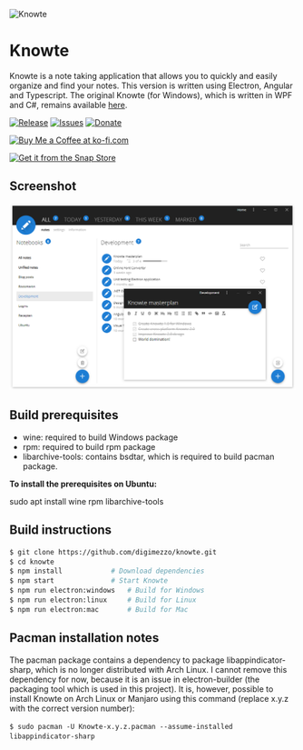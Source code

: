 ![Knowte](Knowte-logo.full.png)

# Knowte

Knowte is a note taking application that allows you to quickly and easily organize and find your notes. This version is written using Electron, Angular and Typescript. The original Knowte (for Windows), which is written in WPF and C#, remains available <a href="https://github.com/digimezzo/knowte-windows">here</a>.

[![Release](https://img.shields.io/github/release/digimezzo/Knowte.svg?style=flat-square&include_prereleases)](https://github.com/digimezzo/knowte/releases/latest)
[![Issues](https://img.shields.io/github/issues/digimezzo/Knowte.svg?style=flat-square)](https://github.com/digimezzo/knowte/issues)
[![Donate](https://img.shields.io/badge/Donate-PayPal-green.svg)](https://www.paypal.com/cgi-bin/webscr?cmd=_s-xclick&hosted_button_id=MQALEWTEZ7HX8)

<a href='https://ko-fi.com/S6S11K63U' target='_blank'><img height='36' style='border:0px;height:36px;' src='https://az743702.vo.msecnd.net/cdn/kofi1.png?v=2' border='0' alt='Buy Me a Coffee at ko-fi.com' /></a>

[![Get it from the Snap Store](https://snapcraft.io/static/images/badges/en/snap-store-black.svg)](https://snapcraft.io/knowte)

## Screenshot

![Knowte2screenshot](Knowte.showcase.png)

## Build prerequisites

- wine: required to build Windows package
- rpm: required to build rpm package
- libarchive-tools: contains bsdtar, which is required to build pacman package.

**To install the prerequisites on Ubuntu:**

sudo apt install wine rpm libarchive-tools

## Build instructions

```bash
$ git clone https://github.com/digimezzo/knowte.git
$ cd knowte
$ npm install            # Download dependencies
$ npm start              # Start Knowte
$ npm run electron:windows   # Build for Windows
$ npm run electron:linux     # Build for Linux
$ npm run electron:mac       # Build for Mac
```

## Pacman installation notes

The pacman package contains a dependency to package libappindicator-sharp, which is no longer distributed with Arch Linux. I cannot remove this dependency for now, because it is an issue in electron-builder (the packaging tool which is used in this project). It is, however, possible to install Knowte on Arch Linux or Manjaro using this command (replace x.y.z with the correct version number): 

`$ sudo pacman -U Knowte-x.y.z.pacman --assume-installed libappindicator-sharp`
